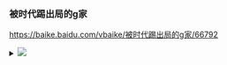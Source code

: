 ### 被时代踢出局的g家
https://baike.baidu.com/vbaike/被时代踢出局的g家/66792

<details><summary>

<img src="https://bkimg.cdn.bcebos.com/pic/6609c93d70cf3bc79f3def03414aada1cd11738bfc80?x-bce-process=image/crop,x_0,y_8000,w_730,h_300">
</summary>

<img src="https://bkimg.cdn.bcebos.com/pic/6609c93d70cf3bc79f3def03414aada1cd11738bfc80?x-bce-process=image/crop,x_0,y_7220,w_730,h_1000">
